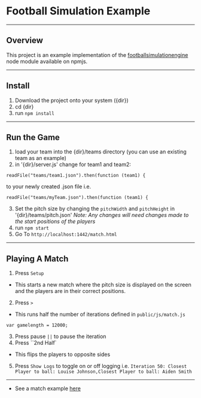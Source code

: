 # Football Simulation Example
---
## Overview
This project is an example implementation of the [footballsimulationengine](https://www.npmjs.com/package/footballsimulationengine) node module available on npmjs.

---
## Install
1. Download the project onto your system ({dir})
2. cd {dir}
3. run ``npm install``
---
## Run the Game
1. load your team into the {dir}/teams directory (you can use an existing team as an example)
2. in '{dir}/server.js' change for team1 and team2:
```
readFile("teams/team1.json").then(function (team1) {
```
to your newly created .json file i.e.
```
readFile("teams/myTeam.json").then(function (team1) {
```
3. Set the pitch size by changing the ``pitchWidth`` and ``pitchHeight`` in '{dir}/teams/pitch.json'
*Note: Any changes will need changes made to the start positions of the players*
4. run ``npm start``
5. Go To ``http://localhost:1442/match.html``
---
## Playing A Match
1. Press ``Setup``
- This starts a new match where the pitch size is displayed on the screen and the players are in their correct positions.
2. Press ``>``
- This runs half the number of iterations defined in `public/js/match.js`
```
var gamelength = 12000;
```
3. Press pause ``||`` to pause the iteration
4. Press ``2nd Half`
- This flips the players to opposite sides
5. Press ``Show Logs`` to toggle on or off logging
i.e. `Iteration 50: Closest Player to ball: Louise Johnson,Closest Player to ball: Aiden Smith`

---
* See a match example [here](https://www.youtube.com/watch?v=ZuMKhEpWPEI)